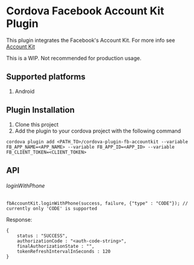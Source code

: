 # Cordova Facebook Account Kit Plugin

This plugin integrates the Facebook's Account Kit. For more info see [Account Kit](https://www.accountkit.com/)

This is a WIP. Not recommended for production usage.

## Supported platforms

1) Android

## Plugin Installation

1) Clone this project
2) Add the plugin to your cordova project with the following command

```
cordova plugin add <PATH_TO>/cordova-plugin-fb-accountkit --variable FB_APP_NAME=<APP_NAME> --variable FB_APP_ID=<APP_ID> --variable FB_CLIENT_TOKEN=<CLIENT_TOKEN>
```

## API

###### loginWithPhone
```
fbAccountKit.loginWithPhone(success, failure, {"type" : "CODE"}); // currently only 'CODE' is supported
```

Response:
```
{
    status : "SUCCESS",
    authorizationCode : "<auth-code-string>",
    finalAuthorizationState : "",
    tokenRefreshIntervalInSeconds : 120
}
```
